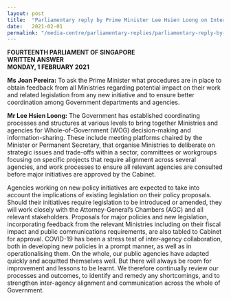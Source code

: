 ```yaml
---
layout: post
title:  "Parliamentary reply by Prime Minister Lee Hsien Loong on Inter-Agency Coordination for New Policy Initiatives"
date:   2021-02-01
permalink: "/media-centre/parliamentary-replies/parliamentary-reply-by-prime-minister-lee-hsien-loong-on-inter-agency-coordination-for-new-policy-initiatives”
---
```


**FOURTEENTH PARLIAMENT OF SINGAPORE**  
**WRITTEN ANSWER**  
**MONDAY, 1 FEBRUARY 2021**  

**Ms Joan Pereira:**
To ask the Prime Minister what procedures are in place to obtain feedback from all Ministries regarding potential impact on their work and related legislation from any new initiative and to ensure better coordination among Government departments and agencies.

**Mr Lee Hsien Loong:**
The Government has established coordinating processes and structures at various levels to bring together Ministries and agencies for Whole-of-Government (WOG) decision-making and information-sharing. These include meeting platforms chaired by the Minister or Permanent Secretary, that organise Ministries to deliberate on strategic issues and trade-offs within a sector, committees or workgroups focusing on specific projects that require alignment across several agencies, and work processes to ensure all relevant agencies are consulted before major initiatives are approved by the Cabinet. 

Agencies working on new policy initiatives are expected to take into account the implications of existing legislation on their policy proposals. Should their initiatives require legislation to be introduced or amended, they will work closely with the Attorney-General’s Chambers (AGC) and all relevant stakeholders. Proposals for major policies and new legislation, incorporating feedback from the relevant Ministries including on their fiscal impact and public communications requirements, are also tabled to Cabinet for approval. 
COVID-19 has been a stress test of inter-agency collaboration, both in developing new policies in a prompt manner, as well as in operationalising them. On the whole, our public agencies have adapted quickly and acquitted themselves well. But there will always be room for improvement and lessons to be learnt. We therefore continually review our processes and outcomes, to identify and remedy any shortcomings, and to strengthen inter-agency alignment and communication across the whole of Government.
